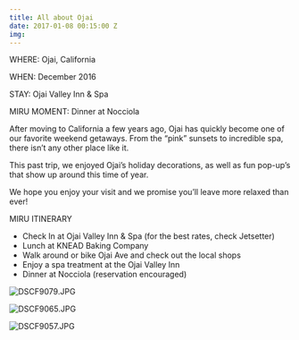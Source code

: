 ```yaml
---
title: All about Ojai
date: 2017-01-08 00:15:00 Z
img: 
---
```


WHERE: Ojai, California
 
WHEN: December 2016

STAY: Ojai Valley Inn & Spa 

MIRU MOMENT: Dinner at Nocciola 

After moving to California a few years ago, Ojai has quickly become one of our favorite weekend getaways. From the “pink” sunsets to incredible spa, there isn’t any other place like it. 

This past trip, we enjoyed Ojai’s holiday decorations, as well as fun pop-up’s that show up around this time of year. 

We hope you enjoy your visit and we promise you’ll leave more relaxed than ever! 

MIRU ITINERARY 
* Check In at Ojai Valley Inn & Spa (for the best rates, check Jetsetter) 
* Lunch at KNEAD Baking Company 
* Walk around or bike Ojai Ave and check out the local shops 
* Enjoy a spa treatment at the Ojai Valley Inn
* Dinner at Nocciola (reservation encouraged)

![DSCF9079.JPG](/uploads/DSCF9079.JPG)

![DSCF9065.JPG](/uploads/DSCF9065.JPG)

![DSCF9057.JPG](/uploads/DSCF9057.JPG)